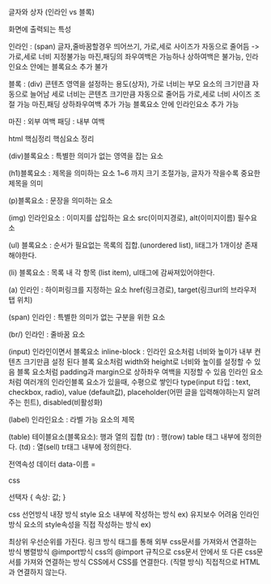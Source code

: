 글자와 상자 (인라인 vs 블록)

화면에 출력되는 특성

인라인  : (span)
글자,줄바꿈할경우 띄어쓰기, 
가로,세로 사이즈가 자동으로 줄어듬 -> 가로,세로 너비 지정불가능
마진,패딩의 좌우여백은 가능하나 상하여백은 불가능, 
인라인요소 안에는 블록요소 추가 불가 


블록    : (div)
콘텐츠 영역을 설정하는 용도(상자),
가로 너비는 부모 요소의 크기만큼 자동으로 늘어남
세로 너비는 콘텐츠 크기만큼 자동으로 줄어듬
가로,세로 너비 사이즈 조절 가능
마진,패딩 상하좌우여백 추가 가능
블록요소 안에 인라인요소 추가 가능

마진 : 외부 여백
패딩 : 내부 여백

html 핵심정리
핵심요소 정리

(div)블록요소 : 특별한 의미가 없는 영역을 잡는 요소

(h1)블록요소 : 제목을 의미하는 요소 1~6 까지 크기 조절가능, 글자가 작을수록 중요한 제목을 의미

(p)블록요소 : 문장을 의미하는 요소

(img) 인라인요소 : 이미지를 삽입하는 요소 src(이미지경로), alt(이미지이름) 필수요소

(ul) 블록요소 : 순서가 필요없는 목록의 집합.(unordered list), li태그가 1개이상 존재해야한다.

(li) 블록요소 : 목록 내 각 항목 (list item), ul태그에 감싸져있어야한다.

(a) 인라인 : 하이퍼링크를 지정하는 요소 href(링크경로), target(링크url의 브라우저 탭 위치) 

(span) 인라인 : 특별한 의미가 없는 구분을 위한 요소

(br/) 인라인 : 줄바꿈 요소 

(input) 인라인이면서 블록요소 inline-block :
인라인 요소처럼 너비와 높이가 내부 컨텐츠 크기만큼 설정 된다
블록 요소처럼 width와 height로 너비와 높이를 설정할 수 있음
블록 요소처럼 padding과 margin으로 상하좌우 여백을 지정할 수 있음
인라인 요소처럼 여러개의 인라인블록 요소가 있을때, 수평으로 쌓인다
type(input 타입 : text, checkbox, radio), value (default값), 
placeholder(어떤 글을 입력해야하는지 알려주는 힌트), disabled(비활성화)

(label) 인라인요소 : 라벨 가능 요소의 제목

(table) 테이블요소(블록요소): 행과 열의 집합
(tr) : 행(row) table 태그 내부에 정의한다.
(td) : 열(sell) tr태그 내부에 정의한다.


전역속성 
데이터
data-이름 = 

css

선택자 { 속상: 값; }

css 선언방식
내장 방식
    style 요소 내부에 작성하는 방식
    ex) <style></style>
    유지보수 어려움
인라인 방식
    요소의 style속성을 직접 작성하는 방식
    ex) <div style="color:red;"></div>
    최상위 우선순위를 가진다.
링크 방식
    <link>태그를 통해 외부 css문서를 가져와서 연결하는 방식 
    병렬방식
@import방식
    css의 @import 규칙으로 css문서 안에서 또 다른 css문서를 가져와 연결하는 방식
    CSS에서 CSS를 연결한다. (직렬 방식) 직접적으로 HTML과 연결하지 않는다.

















